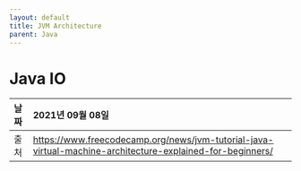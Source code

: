 ```yaml
---
layout: default
title: JVM Architecture
parent: Java
---
```

# Java IO

| 날짜 | 2021년 09월 08일 |
|:----------|:-------------------------------------|
| 출처 | https://www.freecodecamp.org/news/jvm-tutorial-java-virtual-machine-architecture-explained-for-beginners/ |
